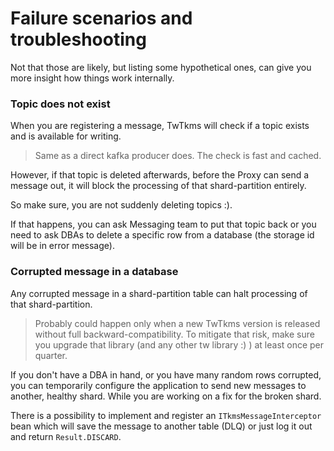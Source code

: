 # Failure scenarios and troubleshooting

Not that those are likely, but listing some hypothetical ones, can give you more insight how things work internally.

### Topic does not exist

When you are registering a message, TwTkms will check if a topic exists and is available for writing.

> Same as a direct kafka producer does. The check is fast and cached.
 
However, if that topic is deleted afterwards, before the Proxy can send a message out, it will block the processing of that shard-partition entirely.

So make sure, you are not suddenly deleting topics :). 

If that happens, you can ask Messaging team to put that topic back or you need to ask DBAs to delete a specific row from a database
(the storage id will be in error message). 

### Corrupted message in a database

Any corrupted message in a shard-partition table can halt processing of that shard-partition.

> Probably could happen only when a new TwTkms version is released without full backward-compatibility.
> To mitigate that risk, make sure you upgrade that library (and any other tw library :) ) at least once per quarter.

If you don't have a DBA in hand, or you have many random rows corrupted,
you can temporarily configure the application to send new messages to another, healthy shard. While you are working on a fix for the
broken shard.

There is a possibility to implement and register an `ITkmsMessageInterceptor` bean which will save the message to another table (DLQ) or 
just log it out and return `Result.DISCARD`.